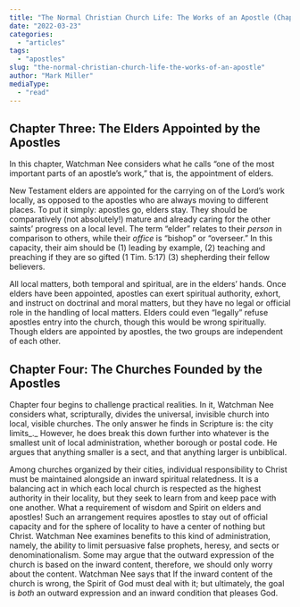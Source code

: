 ```yaml
---
title: "The Normal Christian Church Life: The Works of an Apostle (Chapters 3 and 4)"
date: "2022-03-23"
categories: 
  - "articles"
tags: 
  - "apostles"
slug: "the-normal-christian-church-life-the-works-of-an-apostle"
author: "Mark Miller"
mediaType: 
  - "read"
---
```


## Chapter Three: The Elders Appointed by the Apostles

In this chapter, Watchman Nee considers what he calls “one of the most important parts of an apostle’s work,” that is, the appointment of elders.

New Testament elders are appointed for the carrying on of the Lord’s work locally, as opposed to the apostles who are always moving to different places. To put it simply: apostles go, elders stay. They should be comparatively (not absolutely!) mature and already caring for the other saints’ progress on a local level. The term “elder” relates to their _person_ in comparison to others, while their _office_ is “bishop” or “overseer.” In this capacity, their aim should be (1) leading by example, (2) teaching and preaching if they are so gifted (1 Tim. 5:17) (3) shepherding their fellow believers.

All local matters, both temporal and spiritual, are in the elders’ hands. Once elders have been appointed, apostles can exert spiritual authority, exhort, and instruct on doctrinal and moral matters, but they have no legal or official role in the handling of local matters. Elders could even “legally” refuse apostles entry into the church, though this would be wrong spiritually. Though elders are appointed by apostles, the two groups are independent of each other.

## Chapter Four: The Churches Founded by the Apostles

Chapter four begins to challenge practical realities. In it, Watchman Nee considers what, scripturally, divides the universal, invisible church into local, visible churches. The only answer he finds in Scripture is: the city limits_._ However, he does break this down further into whatever is the smallest unit of local administration, whether borough or postal code. He argues that anything smaller is a sect, and that anything larger is unbiblical.

Among churches organized by their cities, individual responsibility to Christ must be maintained alongside an inward spiritual relatedness. It is a balancing act in which each local church is respected as the highest authority in their locality, but they seek to learn from and keep pace with one another. What a requirement of wisdom and Spirit on elders and apostles! Such an arrangement requires apostles to stay out of official capacity and for the sphere of locality to have a center of nothing but Christ. Watchman Nee examines benefits to this kind of administration, namely, the ability to limit persuasive false prophets, heresy, and sects or denominationalism. Some may argue that the outward expression of the church is based on the inward content, therefore, we should only worry about the content. Watchman Nee says that If the inward content of the church is wrong, the Spirit of God must deal with it; but ultimately, the goal is _both_ an outward expression and an inward condition that pleases God.
